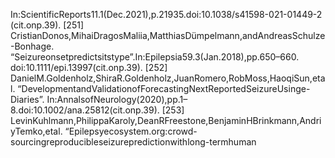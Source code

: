 In:ScientificReports11.1(Dec.2021),p.21935.doi:10.1038/s41598-021-01449-2
(cit.onp.39).
[251] CristianDonos,MihaiDragosMaliia,MatthiasDümpelmann,andAndreasSchulze-Bonhage.
“Seizureonsetpredictsitstype”.In:Epilepsia59.3(Jan.2018),pp.650–660.
doi:10.1111/epi.13997(cit.onp.39).
[252] DanielM.Goldenholz,ShiraR.Goldenholz,JuanRomero,RobMoss,HaoqiSun,etal.
“DevelopmentandValidationofForecastingNextReportedSeizureUsinge-Diaries”.
In:AnnalsofNeurology(2020),pp.1–8.doi:10.1002/ana.25812(cit.onp.39).
[253] LevinKuhlmann,PhilippaKaroly,DeanRFreestone,BenjaminHBrinkmann,AndriyTemko,etal.
“Epilepsyecosystem.org:crowd-sourcingreproducibleseizurepredictionwithlong-termhuman